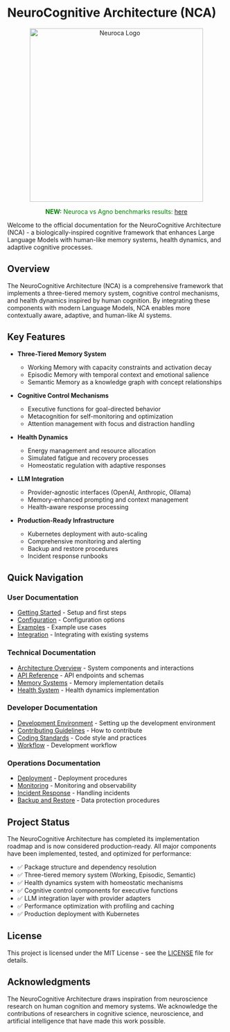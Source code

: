 # NeuroCognitive Architecture (NCA)

<p align="center"><img src="assets/images/Neuroca-logo.png" alt="Neuroca Logo" width="400"/></p>

<p align="center"><span style="color:green"><strong>NEW:</strong> Neuroca vs Agno benchmarks results: <a href="https://github.com/justinlietz93/Neuroca-Benchmarks">here</a></span></p>

Welcome to the official documentation for the NeuroCognitive Architecture (NCA) - a biologically-inspired cognitive framework that enhances Large Language Models with human-like memory systems, health dynamics, and adaptive cognitive processes.

## Overview

The NeuroCognitive Architecture (NCA) is a comprehensive framework that implements a three-tiered memory system, cognitive control mechanisms, and health dynamics inspired by human cognition. By integrating these components with modern Language Models, NCA enables more contextually aware, adaptive, and human-like AI systems.

## Key Features

- **Three-Tiered Memory System**
  - Working Memory with capacity constraints and activation decay
  - Episodic Memory with temporal context and emotional salience
  - Semantic Memory as a knowledge graph with concept relationships

- **Cognitive Control Mechanisms**
  - Executive functions for goal-directed behavior
  - Metacognition for self-monitoring and optimization
  - Attention management with focus and distraction handling

- **Health Dynamics**
  - Energy management and resource allocation
  - Simulated fatigue and recovery processes
  - Homeostatic regulation with adaptive responses

- **LLM Integration**
  - Provider-agnostic interfaces (OpenAI, Anthropic, Ollama)
  - Memory-enhanced prompting and context management
  - Health-aware response processing

- **Production-Ready Infrastructure**
  - Kubernetes deployment with auto-scaling
  - Comprehensive monitoring and alerting
  - Backup and restore procedures
  - Incident response runbooks

## Quick Navigation

### User Documentation

- [Getting Started](user/getting-started/) - Setup and first steps
- [Configuration](user/configuration/) - Configuration options
- [Examples](user/examples/) - Example use cases
- [Integration](user/integration/) - Integrating with existing systems

### Technical Documentation

- [Architecture Overview](architecture/components/) - System components and interactions
- [API Reference](api/endpoints/) - API endpoints and schemas
- [Memory Systems](architecture/decisions/adr-001-memory-tiers/) - Memory implementation details
- [Health System](architecture/decisions/adr-002-health-system/) - Health dynamics implementation

### Developer Documentation

- [Development Environment](development/environment/) - Setting up the development environment
- [Contributing Guidelines](development/contributing/) - How to contribute
- [Coding Standards](development/standards/) - Code style and practices
- [Workflow](development/workflow/) - Development workflow

### Operations Documentation

- [Deployment](operations/deployment/) - Deployment procedures
- [Monitoring](operations/monitoring/) - Monitoring and observability
- [Incident Response](operations/runbooks/incident-response/) - Handling incidents
- [Backup and Restore](operations/runbooks/backup-restore/) - Data protection procedures

## Project Status

The NeuroCognitive Architecture has completed its implementation roadmap and is now considered production-ready. All major components have been implemented, tested, and optimized for performance:

- ✅ Package structure and dependency resolution
- ✅ Three-tiered memory system (Working, Episodic, Semantic)
- ✅ Health dynamics system with homeostatic mechanisms
- ✅ Cognitive control components for executive functions
- ✅ LLM integration layer with provider adapters
- ✅ Performance optimization with profiling and caching
- ✅ Production deployment with Kubernetes

## License

This project is licensed under the MIT License - see the [LICENSE](../LICENSE) file for details.

## Acknowledgments

The NeuroCognitive Architecture draws inspiration from neuroscience research on human cognition and memory systems. We acknowledge the contributions of researchers in cognitive science, neuroscience, and artificial intelligence that have made this work possible.
